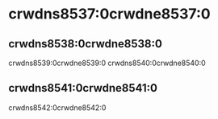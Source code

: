 # crwdns8537:0crwdne8537:0

## crwdns8538:0crwdne8538:0

crwdns8539:0crwdne8539:0 crwdns8540:0crwdne8540:0

## crwdns8541:0crwdne8541:0

crwdns8542:0crwdne8542:0